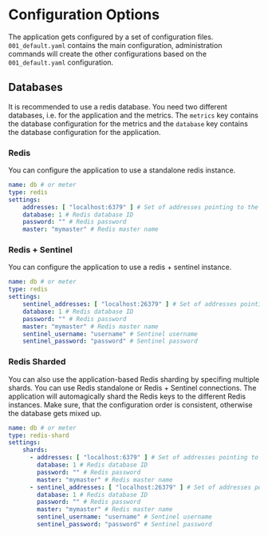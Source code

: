 # Configuration Options

The application gets configured by a set of configuration files. `001_default.yaml` contains the main configuration, administration commands will create the other configurations based on the `001_default.yaml` configuration.

## Databases

It is recommended to use a redis database. You need two different databases, i.e. for the application and the metrics.
The `metrics` key contains the database configuration for the metrics and the `database` key contains the database configuration for the application.

### Redis

You can configure the application to use a standalone redis instance. 

```yaml
name: db # or meter
type: redis
settings:
    addresses: [ "localhost:6379" ] # Set of addresses pointing to the SAME redis server.
    database: 1 # Redis database ID
    password: "" # Redis password
    master: "mymaster" # Redis master name
```

### Redis + Sentinel

You can configure the application to use a redis + sentinel instance. 

```yaml
name: db # or meter
type: redis
settings:
    sentinel_addresses: [ "localhost:26379" ] # Set of addresses pointing to the SAME sentinel server.
    database: 1 # Redis database ID
    password: "" # Redis password
    master: "mymaster" # Redis master name
    sentinel_username: "username" # Sentinel username
    sentinel_password: "password" # Sentinel password
```


### Redis Sharded

You can also use the application-based Redis sharding by specifing multiple shards. You can use Redis standalone or Redis + Sentinel connections. The application will automagically shard the Redis keys to the different Redis instances. Make sure, that the configuration order is consistent, otherwise the database gets mixed up.

```yaml
name: db # or meter
type: redis-shard
settings:
    shards:
      - addresses: [ "localhost:6379" ] # Set of addresses pointing to the SAME redis server.
        database: 1 # Redis database ID
        password: "" # Redis password
        master: "mymaster" # Redis master name 
      - sentinel_addresses: [ "localhost:26379" ] # Set of addresses pointing to the SAME sentinel server.
        database: 1 # Redis database ID
        password: "" # Redis password
        master: "mymaster" # Redis master name
        sentinel_username: "username" # Sentinel username
        sentinel_password: "password" # Sentinel password
```